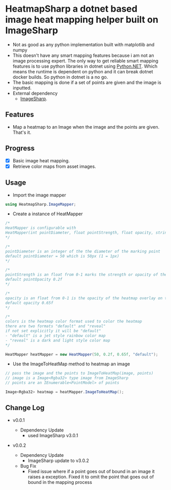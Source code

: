 # HeatmapSharp a dotnet based image heat mapping helper built on ImageSharp

- Not as good as any python implementation built with matplotlib and numpy
- This doesn't have any smart mapping features because i am not an image processing expert. The only way to get reliable smart mapping features is to use python libraries in dotnet using [Python.NET](https://github.com/pythonnet/pythonnet). Which means the runtime is dependent on python and it can break dotnet docker builds. So python in dotnet is a no go.
- The basic mapping is done if a set of points are given and the image is inputted.
- External dependency
  -  [ImageSharp](https://github.com/SixLabors/ImageSharp).


## Features
- Map a heatmap to an Image when the image and the points are given. That's it.

## Progress
- [x] Basic image heat mapping.
- [x] Retrieve color maps from asset images.

## Usage

- Import the image mapper
```c#
using HeatmapSharp.ImageMapper;
```

- Create a instance of HeatMapper
```c#
/* 
HeatMapper is configurable with 
HeatMapper(int pointDiameter, float pointStrength, float opacity, string colors) 
*/

/* 
pointDiameter is an integer of the the diameter of the marking point
default pointDiameter = 50 which is 50px (1 = 1px)
*/

/* 
pointStrength is an float from 0-1 marks the strength or opacity of the point
default pointOpacity 0.2f
*/

/* 
opacity is an float from 0-1 is the opacity of the heatmap overlay on the original image
default opacity 0.65f
*/

/* 
colors is the heatmap color format used to color the heatmap
there are two formats "default" and "reveal"
if not set explicitly it will be "default"
- "default" is a jet style rainbow color map
- "reveal" is a dark and light style color map  
*/

HeatMapper heatMapper = new HeatMapper(50, 0.2f, 0.65f, "default");
```

- Use the ImageToHeatMap method to heatmap an image
```c#
// pass the image and the points to ImageToHeatMap(image, points)
// image is a Image<Rgba32> type image from ImageSharp
// points are an IEnumerable<PointModel> of points

Image<Rgba32> heatmap = heatMapper.ImageToHeatMap();
```

## Change Log

- v0.0.1
  - Dependency Update 
    - used ImageSharp v3.0.1

- v0.0.2
  - Dependency Update 
    - ImageSharp update to v3.0.2
  - Bug Fix
    - Fixed issue where if a point goes out of bound in an image it raises a exception. Fixed it to omit the point that goes out of bound in the mapping process 

